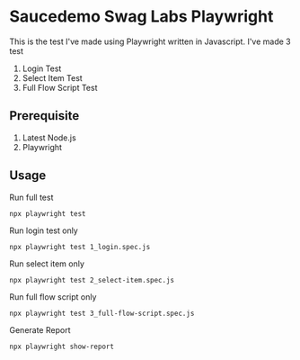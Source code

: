 # Saucedemo Swag Labs Playwright

This is the test I've made using Playwright written in Javascript. I've made 3 test
1. Login Test
2. Select Item Test
3. Full Flow Script Test

## Prerequisite

1. Latest Node.js
2. Playwright

## Usage

Run full test
```
npx playwright test
```

Run login test only
```
npx playwright test 1_login.spec.js
```
Run select item only
```
npx playwright test 2_select-item.spec.js
```
Run full flow script only
```
npx playwright test 3_full-flow-script.spec.js
```
Generate Report
```
npx playwright show-report
```